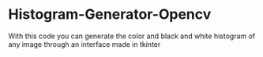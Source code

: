 # Histogram-Generator-Opencv
With this code you can generate the color and black and white histogram of any image  through an interface made in tkinter
